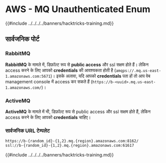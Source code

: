 # AWS - MQ Unauthenticated Enum

{{#include ../../../../banners/hacktricks-training.md}}

## सार्वजनिक पोर्ट

### **RabbitMQ**

**RabbitMQ** के मामले में, डिफ़ॉल्ट रूप से **public access** और ssl सक्षम होते हैं। लेकिन access करने के लिए आपको **credentials** की आवश्यकता होती है (`amqps://.mq.us-east-1.amazonaws.com:5671`)। इसके अलावा, यदि आपको **credentials** पता हों तो आप वेब management console में access कर सकते हैं (`https://b-<uuid>.mq.us-east-1.amazonaws.com/`)।

### ActiveMQ

**ActiveMQ** के मामले में भी, डिफ़ॉल्ट रूप से public access और ssl सक्षम होते हैं, लेकिन access करने के लिए आपको **credentials** चाहिए।

### सार्वजनिक URL टेम्पलेट
```
https://b-{random_id}-{1,2}.mq.{region}.amazonaws.com:8162/
ssl://b-{random_id}-{1,2}.mq.{region}.amazonaws.com:61617
```
{{#include ../../../../banners/hacktricks-training.md}}
